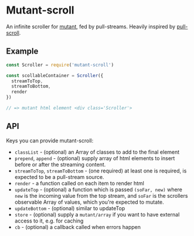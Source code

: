 # Mutant-scroll

An infinite scroller for [mutant](https://github.com/mmckegg/mutant), fed by pull-streams. Heavily inspired by [pull-scroll](https://github.com/dominictarr/pull-scroll).

## Example

```js
const Scroller = require('mutant-scroll')

const scollableContainer = Scroller({
  streamToTop,
  streamToBottom,
  render
})

// => mutant html element <div class='Scroller'>
```

## API

Keys you can provide mutant-scroll: 

- `classList` - (optional) an Array of classes to add to the final element
- `prepend`, `append` - (optional) supply array of html elements to insert before or after the streaming content.
- `streamToTop`, `streamToBottom` - (one required) at least one is required, is expected to be a pull-stream source.
- `render` - a function called on each item to render html
- `updateTop` - (optional) a function which is passed `(soFar, new)` where `new` is the incoming value from the top stream, and `soFar` is the scrollers observable Array of values, which you're expected to mutate.
- `updateBottom` - (optional) similar to updateTop
- `store` - (optional) supply a `mutant/array` if you want to have external access to it, e.g. for caching
- `cb` - (optional) a callback called when errors happen
